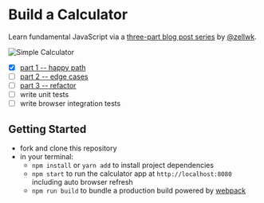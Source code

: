 # Build a Calculator

Learn fundamental JavaScript via a [three-part blog post series](https://zellwk.com/blog/calculator-part-1/) by [@zellwk](https://github.com/zellwk).

![Simple Calculator](https://zellwk.com/images/2018/calculator-1/calculator.gif)

- [x] [part 1 -- happy path](https://zellwk.com/blog/calculator-part-1/)
- [ ] [part 2 -- edge cases](https://zellwk.com/blog/calculator-part-2/)
- [ ] [part 3 -- refactor](https://zellwk.com/blog/calculator-part-3/)
- [ ] write unit tests
- [ ] write browser integration tests

## Getting Started

* fork and clone this repository
* in your terminal:
  * `npm install` or `yarn add` to install project dependencies
  * `npm start` to run the calculator app at `http://localhost:8080` including auto browser refresh
  * `npm run build` to bundle a production build powered by [webpack](https://webpack.js.org/)
